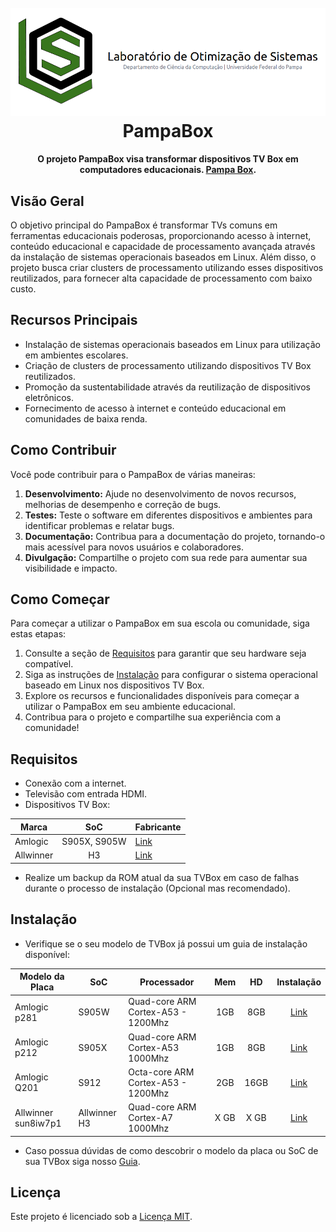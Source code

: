 <h1 align="center">
  <br>
  <img src="./images/lospampa_card.png" width="600"></a>
  <br>
  PampaBox
  <br>
</h1>
<h4 align="center">O projeto PampaBox visa transformar dispositivos TV Box em computadores educacionais. <a href="#" target="_blank">Pampa Box</a>.</h4>

## Visão Geral

O objetivo principal do PampaBox é transformar TVs comuns em ferramentas educacionais poderosas, proporcionando acesso à internet, conteúdo educacional e capacidade de processamento avançada através da instalação de sistemas operacionais baseados em Linux. Além disso, o projeto busca criar clusters de processamento utilizando esses dispositivos reutilizados, para fornecer alta capacidade de processamento com baixo custo.

## Recursos Principais

- Instalação de sistemas operacionais baseados em Linux para utilização em ambientes escolares.
- Criação de clusters de processamento utilizando dispositivos TV Box reutilizados.
- Promoção da sustentabilidade através da reutilização de dispositivos eletrônicos.
- Fornecimento de acesso à internet e conteúdo educacional em comunidades de baixa renda.

## Como Contribuir

Você pode contribuir para o PampaBox de várias maneiras:

1. **Desenvolvimento:** Ajude no desenvolvimento de novos recursos, melhorias de desempenho e correção de bugs.
2. **Testes:** Teste o software em diferentes dispositivos e ambientes para identificar problemas e relatar bugs.
3. **Documentação:** Contribua para a documentação do projeto, tornando-o mais acessível para novos usuários e colaboradores.
4. **Divulgação:** Compartilhe o projeto com sua rede para aumentar sua visibilidade e impacto.

## Como Começar

Para começar a utilizar o PampaBox em sua escola ou comunidade, siga estas etapas:

1. Consulte a seção de [Requisitos](#requisitos) para garantir que seu hardware seja compatível.
2. Siga as instruções de [Instalação](#instalação) para configurar o sistema operacional baseado em Linux nos dispositivos TV Box.
3. Explore os recursos e funcionalidades disponíveis para começar a utilizar o PampaBox em seu ambiente educacional.
4. Contribua para o projeto e compartilhe sua experiência com a comunidade!

## Requisitos

- Conexão com a internet.
- Televisão com entrada HDMI.
- Dispositivos TV Box:

|Marca  | SoC | Fabricante
|--|:--:|--|
| Amlogic | S905X, S905W | [Link](https://www.amlogic.com/)
| Allwinner| H3 | [Link](https://www.allwinnertech.com/)

- Realize um backup da ROM atual da sua TVBox em caso de falhas durante o processo de instalação (Opcional mas recomendado).

## Instalação


- Verifique se o seu modelo de TVBox já possui um guia de instalação disponível:

| Modelo da Placa    | SoC | Processador     | Mem     | HD | Instalação |
|------------|------|-----------------|:-------:|:-------------:|:------------------------------------------------------------------------:|
| Amlogic p281 | S905W |Quad-core ARM Cortex-A53 - 1200Mhz  | 1GB     | 8GB   |[Link](https://github.com/lopesvictor1/PampaBox/tree/main/boxes/amlogic-p281.md)     |
| Amlogic p212 | S905X   | Quad-core ARM Cortex-A53 1000Mhz | 1GB     | 8GB          |[Link](https://github.com/lopesvictor1/PampaBox/tree/main/boxes/amlogic-p212.md)     |
| Amlogic Q201        | S912 | Octa-core ARM Cortex-A53 - 1200Mhz | 2GB     | 16GB           |[Link](https://github.com/lopesvictor1/PampaBox/tree/main/boxes/amlogic-q201.md)    |
|Allwinner sun8iw7p1| Allwinner H3 | Quad-core ARM Cortex-A7 1000Mhz |X GB| X GB| [Link](https://github.com/lopesvictor1/PampaBox/tree/main/boxes/allwinner-sun8iw7p1.md) |
- Caso possua dúvidas de como descobrir o modelo da placa ou SoC de sua TVBox siga nosso [Guia](./boxes/guia-descobrir.md).


## Licença

Este projeto é licenciado sob a [Licença MIT](LICENSE).